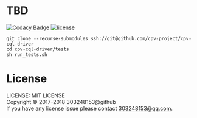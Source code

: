# TBD

[![Codacy Badge](https://api.codacy.com/project/badge/Grade/ef5c262ba1674ccc9427630a09d4681a)](https://www.codacy.com/app/303248153/cpv-cql-driver?utm_source=github.com&amp;utm_medium=referral&amp;utm_content=cpv-project/cpv-cql-driver&amp;utm_campaign=Badge_Grade)
[![license](https://img.shields.io/github/license/cpv-project/cpv-manage-scripts.svg)]() 

``` text
git clone --recurse-submodules ssh://git@github.com/cpv-project/cpv-cql-driver
cd cpv-cql-driver/tests
sh run_tests.sh
```

# License

LICENSE: MIT LICENSE<br/>
Copyright © 2017-2018 303248153@github<br/>
If you have any license issue please contact 303248153@qq.com.

